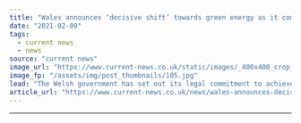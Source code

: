 ```yaml
---
title: "Wales announces ‘decisive shift’ towards green energy as it commits to net zero by 2050"
date: "2021-02-09"
tags: 
  - current news
  - news
source: "current news"
image_url: "https://www.current-news.co.uk/static/images/_400x400_crop_center-center/Pencader-wind-farm-Wales-credit-Takver-WikiCommons.jpg"
image_fp: "/assets/img/post_thumbnails/105.jpg"
lead: "The Welsh government has set out its legal commitment to achieve net zero by the middle of the century, as well as stating it will push to “get there sooner”."
article_url: "https://www.current-news.co.uk/news/wales-announces-decisive-shift-towards-green-energy-as-it-commits-to-net-zero-by-2050?utm_source=rss-feeds&utm_medium=rss&utm_campaign=rss"
---
```


---
